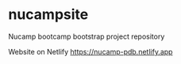 # nucampsite

Nucamp bootcamp bootstrap project repository

Website on Netlify <https://nucamp-pdb.netlify.app>
